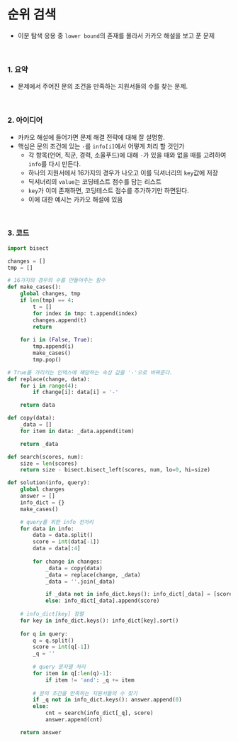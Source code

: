 # 순위 검색

- 이분 탐색 응용 중 `lower bound`의 존재를 몰라서 카카오 해설을 보고 푼 문제

<br/>

### 1. 요약

- 문제에서 주어진 문의 조건을 만족하는 지원서들의 수를 찾는 문제.

<br/>

### 2. 아이디어

- 카카오 해설에 들어가면 문제 해결 전략에 대해 잘 설명함.
- 핵심은 문의 조건에 있는 `-`를 `info[i]`에서 어떻게 처리 할 것인가
  - 각 항목(언어, 직군, 경력, 소울푸드)에 대해 `-`가 있을 때와 없을 때를 고려하여 `info`를 다시 만든다.
  - 하나의 지원서에서 16가지의 경우가 나오고 이를 딕셔너리의 `key`값에 저장
  - 딕셔너리의 `value`는 코딩테스트 점수를 담는 리스트
  - `key`가 이미 존재하면, 코딩테스트 점수를 추가하기만 하면된다.
  - 이에 대한 예시는 카카오 해설에 있음

<br/>

### 3. 코드

```python
import bisect

changes = []
tmp = []

# 16가지의 경우의 수를 만들어주는 함수
def make_cases():
    global changes, tmp
    if len(tmp) == 4:
        t = []
        for index in tmp: t.append(index)
        changes.append(t)
        return
    
    for i in (False, True):
        tmp.append(i)
        make_cases()
        tmp.pop()

# True를 가리키는 인덱스에 해당하는 속성 값을 '-'으로 바꿔준다.
def replace(change, data):
    for i in range(4):
        if change[i]: data[i] = '-'

    return data

def copy(data):
    _data = []
    for item in data: _data.append(item)

    return _data

def search(scores, num):
    size = len(scores)
    return size - bisect.bisect_left(scores, num, lo=0, hi=size)

def solution(info, query):
    global changes
    answer = []
    info_dict = {}
    make_cases()

    # query를 위한 info 전처리
    for data in info:
        data = data.split()
        score = int(data[-1])
        data = data[:4]
        
        for change in changes:
            _data = copy(data)
            _data = replace(change, _data)
            _data = ''.join(_data)

            if _data not in info_dict.keys(): info_dict[_data] = [score]
            else: info_dict[_data].append(score)
    
    # info_dict[key] 정렬
    for key in info_dict.keys(): info_dict[key].sort()
    
    for q in query:
        q = q.split()
        score = int(q[-1])
        _q = ''
        
        # query 문자열 처리
        for item in q[:len(q)-1]:
            if item != 'and': _q += item
                
        # 문의 조건을 만족하는 지원서들의 수 찾기
        if _q not in info_dict.keys(): answer.append(0)
        else:
            cnt = search(info_dict[_q], score)
            answer.append(cnt)

    return answer
```

